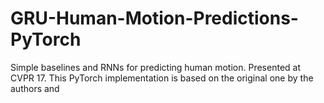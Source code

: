 # GRU-Human-Motion-Predictions-PyTorch
Simple baselines and RNNs for predicting human motion. Presented at CVPR 17. This PyTorch implementation is based on the original one by the authors and 
